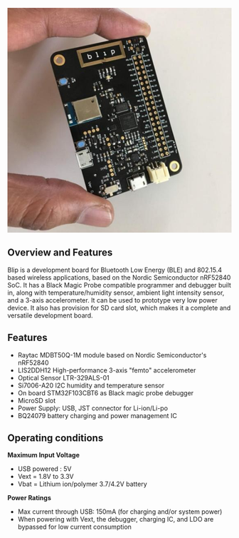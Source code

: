 ![blip](blip.jpg)

## Overview and Features

Blip is a development board for Bluetooth Low Energy (BLE) and 802.15.4 based wireless applications, based on the Nordic Semiconductor nRF52840 SoC. It has a Black Magic Probe compatible programmer and debugger built in, along with temperature/humidity sensor, ambient light intensity sensor, and a 3-axis accelerometer. It can be used to prototype very low power device. It also has provision for SD card slot, which makes it a complete and versatile development board.

## Features 

* Raytac MDBT50Q-1M module based on Nordic Semiconductor's nRF52840
* LIS2DDH12 High-performance 3-axis "femto" accelerometer 
* Optical Sensor LTR-329ALS-01
* Si7006-A20 I2C humidity and temperature sensor
* On board STM32F103CBT6 as Black magic probe debugger
* MicroSD slot
* Power Supply: USB, JST connector for Li-ion/Li-po
* BQ24079 battery charging and power management IC

## Operating conditions

**Maximum Input Voltage**

* USB powered : 5V
* Vext = 1.8V to 3.3V
* Vbat = Lithium ion/polymer 3.7/4.2V battery

**Power Ratings**

* Max current through USB: 150mA (for charging and/or system power)
* When powering with Vext, the debugger, charging IC, and LDO are bypassed for low current consumption

